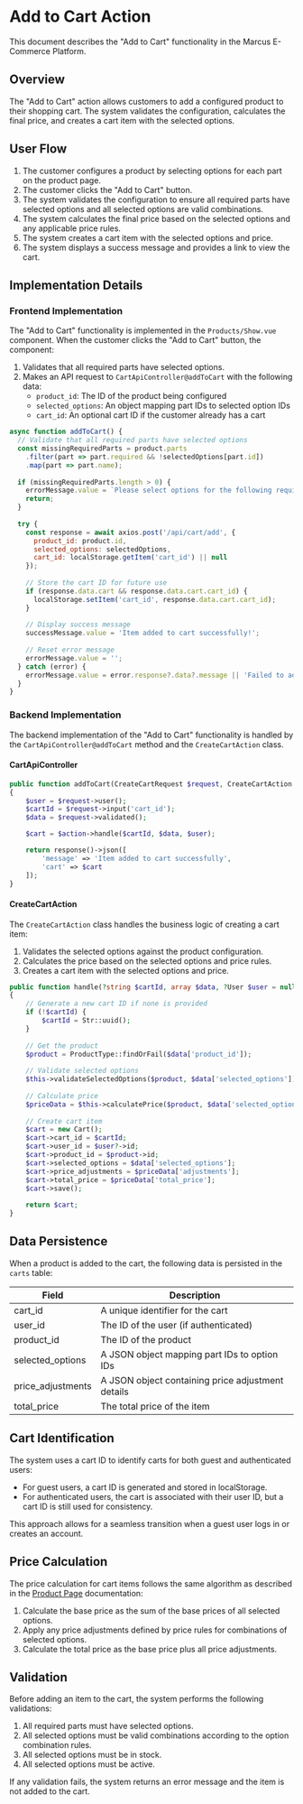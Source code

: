 # Add to Cart Action

This document describes the "Add to Cart" functionality in the Marcus E-Commerce Platform.

## Overview

The "Add to Cart" action allows customers to add a configured product to their shopping cart. The system validates the configuration, calculates the final price, and creates a cart item with the selected options.

## User Flow

1. The customer configures a product by selecting options for each part on the product page.
2. The customer clicks the "Add to Cart" button.
3. The system validates the configuration to ensure all required parts have selected options and all selected options are valid combinations.
4. The system calculates the final price based on the selected options and any applicable price rules.
5. The system creates a cart item with the selected options and price.
6. The system displays a success message and provides a link to view the cart.

## Implementation Details

### Frontend Implementation

The "Add to Cart" functionality is implemented in the `Products/Show.vue` component. When the customer clicks the "Add to Cart" button, the component:

1. Validates that all required parts have selected options.
2. Makes an API request to `CartApiController@addToCart` with the following data:
   - `product_id`: The ID of the product being configured
   - `selected_options`: An object mapping part IDs to selected option IDs
   - `cart_id`: An optional cart ID if the customer already has a cart

```javascript
async function addToCart() {
  // Validate that all required parts have selected options
  const missingRequiredParts = product.parts
    .filter(part => part.required && !selectedOptions[part.id])
    .map(part => part.name);
    
  if (missingRequiredParts.length > 0) {
    errorMessage.value = `Please select options for the following required parts: ${missingRequiredParts.join(', ')}`;
    return;
  }
  
  try {
    const response = await axios.post('/api/cart/add', {
      product_id: product.id,
      selected_options: selectedOptions,
      cart_id: localStorage.getItem('cart_id') || null
    });
    
    // Store the cart ID for future use
    if (response.data.cart && response.data.cart.cart_id) {
      localStorage.setItem('cart_id', response.data.cart.cart_id);
    }
    
    // Display success message
    successMessage.value = 'Item added to cart successfully!';
    
    // Reset error message
    errorMessage.value = '';
  } catch (error) {
    errorMessage.value = error.response?.data?.message || 'Failed to add item to cart. Please try again.';
  }
}
```

### Backend Implementation

The backend implementation of the "Add to Cart" functionality is handled by the `CartApiController@addToCart` method and the `CreateCartAction` class.

#### CartApiController

```php
public function addToCart(CreateCartRequest $request, CreateCartAction $action): JsonResponse
{
    $user = $request->user();
    $cartId = $request->input('cart_id');
    $data = $request->validated();

    $cart = $action->handle($cartId, $data, $user);

    return response()->json([
        'message' => 'Item added to cart successfully',
        'cart' => $cart
    ]);
}
```

#### CreateCartAction

The `CreateCartAction` class handles the business logic of creating a cart item:

1. Validates the selected options against the product configuration.
2. Calculates the price based on the selected options and price rules.
3. Creates a cart item with the selected options and price.

```php
public function handle(?string $cartId, array $data, ?User $user = null): Cart
{
    // Generate a new cart ID if none is provided
    if (!$cartId) {
        $cartId = Str::uuid();
    }
    
    // Get the product
    $product = ProductType::findOrFail($data['product_id']);
    
    // Validate selected options
    $this->validateSelectedOptions($product, $data['selected_options']);
    
    // Calculate price
    $priceData = $this->calculatePrice($product, $data['selected_options']);
    
    // Create cart item
    $cart = new Cart();
    $cart->cart_id = $cartId;
    $cart->user_id = $user?->id;
    $cart->product_id = $product->id;
    $cart->selected_options = $data['selected_options'];
    $cart->price_adjustments = $priceData['adjustments'];
    $cart->total_price = $priceData['total_price'];
    $cart->save();
    
    return $cart;
}
```

## Data Persistence

When a product is added to the cart, the following data is persisted in the `carts` table:

| Field            | Description                                      |
|------------------|--------------------------------------------------|
| cart_id          | A unique identifier for the cart                 |
| user_id          | The ID of the user (if authenticated)            |
| product_id       | The ID of the product                            |
| selected_options | A JSON object mapping part IDs to option IDs     |
| price_adjustments| A JSON object containing price adjustment details|
| total_price      | The total price of the item                      |

## Cart Identification

The system uses a cart ID to identify carts for both guest and authenticated users:

- For guest users, a cart ID is generated and stored in localStorage.
- For authenticated users, the cart is associated with their user ID, but a cart ID is still used for consistency.

This approach allows for a seamless transition when a guest user logs in or creates an account.

## Price Calculation

The price calculation for cart items follows the same algorithm as described in the [Product Page](product-page.md) documentation:

1. Calculate the base price as the sum of the base prices of all selected options.
2. Apply any price adjustments defined by price rules for combinations of selected options.
3. Calculate the total price as the base price plus all price adjustments.

## Validation

Before adding an item to the cart, the system performs the following validations:

1. All required parts must have selected options.
2. All selected options must be valid combinations according to the option combination rules.
3. All selected options must be in stock.
4. All selected options must be active.

If any validation fails, the system returns an error message and the item is not added to the cart.
